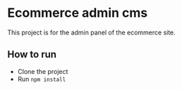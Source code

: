 # Ecommerce admin cms

This project is for the admin panel of the ecommerce site.

## How to run

- Clone the project
- Run `npm install`
